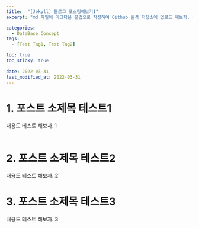 ```yaml
---
title:  "[Jekyll] 블로그 포스팅해보기1"
excerpt: "md 파일에 마크다운 문법으로 작성하여 Github 원격 저장소에 업로드 해보자. 에디터는 Visual Studio code 사용! 로컬 서버에서 확인도 해보자. "

categories:
  - DataBase Concept
tags:
  - [Test Tag1, Test Tag2]

toc: true
toc_sticky: true
 
date: 2022-03-31
last_modified_at: 2022-03-31
---
```

# 1. 포스트 소제목 테스트1
내용도 테스트 해보자..1
<br>
<br>

# 2. 포스트 소제목 테스트2
내용도 테스트 해보자..2


# 3. 포스트 소제목 테스트3
내용도 테스트 해보자..3